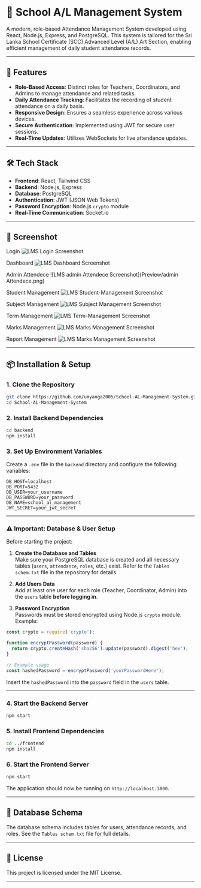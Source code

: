 # 📘 School A/L Management System

A modern, role-based Attendance Management System developed using React, Node.js, Express, and PostgreSQL. This system is tailored for the Sri Lanka School Certificate (SCC) Advanced Level (A/L) Art Section, enabling efficient management of daily student attendance records.

---

## 🚀 Features

- **Role-Based Access**: Distinct roles for Teachers, Coordinators, and Admins to manage attendance and related tasks.
- **Daily Attendance Tracking**: Facilitates the recording of student attendance on a daily basis.
- **Responsive Design**: Ensures a seamless experience across various devices.
- **Secure Authentication**: Implemented using JWT for secure user sessions.
- **Real-Time Updates**: Utilizes WebSockets for live attendance updates.

---

## 🛠️ Tech Stack

- **Frontend**: React, Tailwind CSS
- **Backend**: Node.js, Express
- **Database**: PostgreSQL
- **Authentication**: JWT (JSON Web Tokens)
- **Password Encryption**: Node.js `crypto` module
- **Real-Time Communication**: Socket.io

---

## 📸 Screenshot

Login
![LMS Login Screenshot](Preview/Login.png)

Dashboard
![LMS Dashboard Screenshot](Preview/Dashboard.png)

Admin Attendece
![LMS admin Attendece Screenshot](Preview/admin Attendece.png)

Student Management
![LMS Student-Management Screenshot](Preview/Student-Management.png)

Subject Management
![LMS Subject Management Screenshot](Preview/Subject-Management.png)

Term Management
![LMS Term-Management Screenshot](Preview/Term-Management.png)

Marks Management
![LMS Marks Management Screenshot](Preview/Marks-Management.png)

Report Management
![LMS Marks Management Screenshot](Preview/Report-Section.png)

---

## 📦 Installation & Setup

### 1. Clone the Repository

```bash
git clone https://github.com/umyanga2005/School-AL-Management-System.git
cd School-AL-Management-System
```

### 2. Install Backend Dependencies

```bash
cd backend
npm install
```

### 3. Set Up Environment Variables

Create a `.env` file in the `backend` directory and configure the following variables:

```
DB_HOST=localhost
DB_PORT=5432
DB_USER=your_username
DB_PASSWORD=your_password
DB_NAME=school_al_management
JWT_SECRET=your_jwt_secret
```

---

### ⚠️ Important: Database & User Setup

Before starting the project:

1. **Create the Database and Tables**  
   Make sure your PostgreSQL database is created and all necessary tables (`users`, `attendance`, `roles`, etc.) exist. Refer to the `Tables schem.txt` file in the repository for details.

2. **Add Users Data**  
   Add at least one user for each role (Teacher, Coordinator, Admin) into the `users` table **before logging in**.

3. **Password Encryption**  
   Passwords must be stored encrypted using Node.js `crypto` module. Example:

```javascript
const crypto = require('crypto');

function encryptPassword(password) {
  return crypto.createHash('sha256').update(password).digest('hex');
}

// Example usage
const hashedPassword = encryptPassword('yourPasswordHere');
```

Insert the `hashedPassword` into the `password` field in the `users` table.

---

### 4. Start the Backend Server

```bash
npm start
```

### 5. Install Frontend Dependencies

```bash
cd ../frontend
npm install
```

### 6. Start the Frontend Server

```bash
npm start
```

The application should now be running on `http://localhost:3000`.

---

## 📄 Database Schema

The database schema includes tables for users, attendance records, and roles. See the `Tables schem.txt` file for full details.

---

## 📄 License

This project is licensed under the MIT License.

---

